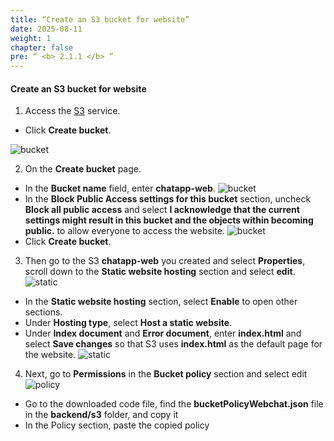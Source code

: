 ```yaml
---
title: “Create an S3 bucket for website”
date: 2025-08-11
weight: 1 
chapter: false
pre: “ <b> 2.1.1 </b> ”
---
```


#### Create an S3 bucket for website
1. Access the [S3](https://console.aws.amazon.com/s3/home) service.
  + Click **Create bucket**.

![bucket](/images/2.prerequisite/001.png)

2. On the **Create bucket** page.
  + In the **Bucket name** field, enter **chatapp-web**.
  ![bucket](/images/2.prerequisite/002.png)
  + In the **Block Public Access settings for this bucket** section, uncheck **Block all public access** and select **I acknowledge that the current settings might result in this bucket and the objects within becoming public.** to allow everyone to access the website.
  ![bucket](/images/2.prerequisite/003.png)
  + Click **Create bucket**.

3. Then go to the S3 **chatapp-web** you created and select **Properties**, scroll down to the **Static website hosting** section and select **edit**.
  ![static](/images/2.prerequisite/004.png)
  + In the **Static website hosting** section, select **Enable** to open other sections.
  + Under **Hosting type**, select **Host a static website**.
  + Under **Index document** and **Error document**, enter **index.html** and select **Save changes** so that S3 uses **index.html** as the default page for the website.
  ![static](/images/2.prerequisite/005.png)

4. Next, go to **Permissions** in the **Bucket policy** section and select edit
  ![policy](/images/2.prerequisite/006.png)
  + Go to the downloaded code file, find the **bucketPolicyWebchat.json** file in the **backend/s3** folder, and copy it
  + In the Policy section, paste the copied policy